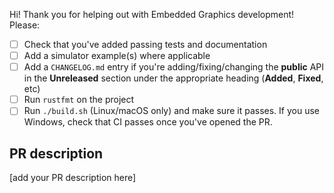 Hi! Thank you for helping out with Embedded Graphics development! Please:

- [ ] Check that you've added passing tests and documentation
- [ ] Add a simulator example(s) where applicable
- [ ] Add a `CHANGELOG.md` entry if you're adding/fixing/changing the **public** API in the **Unreleased** section under the appropriate heading (**Added**, **Fixed**, etc)
- [ ] Run `rustfmt` on the project
- [ ] Run `./build.sh` (Linux/macOS only) and make sure it passes. If you use Windows, check that CI passes once you've opened the PR.

## PR description

[add your PR description here]
